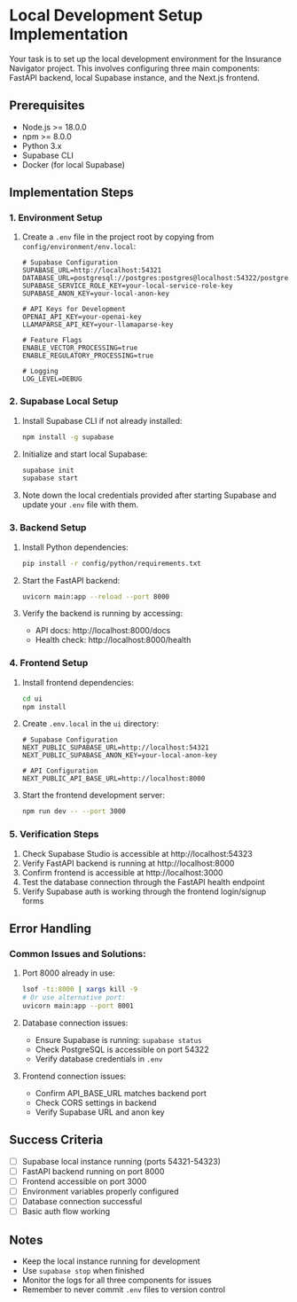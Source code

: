 # Local Development Setup Implementation

Your task is to set up the local development environment for the Insurance Navigator project. This involves configuring three main components: FastAPI backend, local Supabase instance, and the Next.js frontend.

## Prerequisites
- Node.js >= 18.0.0
- npm >= 8.0.0
- Python 3.x
- Supabase CLI
- Docker (for local Supabase)

## Implementation Steps

### 1. Environment Setup
1. Create a `.env` file in the project root by copying from `config/environment/env.local`:
   ```env
   # Supabase Configuration
   SUPABASE_URL=http://localhost:54321
   DATABASE_URL=postgresql://postgres:postgres@localhost:54322/postgres
   SUPABASE_SERVICE_ROLE_KEY=your-local-service-role-key
   SUPABASE_ANON_KEY=your-local-anon-key

   # API Keys for Development
   OPENAI_API_KEY=your-openai-key
   LLAMAPARSE_API_KEY=your-llamaparse-key

   # Feature Flags
   ENABLE_VECTOR_PROCESSING=true
   ENABLE_REGULATORY_PROCESSING=true

   # Logging
   LOG_LEVEL=DEBUG
   ```

### 2. Supabase Local Setup
1. Install Supabase CLI if not already installed:
   ```bash
   npm install -g supabase
   ```

2. Initialize and start local Supabase:
   ```bash
   supabase init
   supabase start
   ```

3. Note down the local credentials provided after starting Supabase and update your `.env` file with them.

### 3. Backend Setup
1. Install Python dependencies:
   ```bash
   pip install -r config/python/requirements.txt
   ```

2. Start the FastAPI backend:
   ```bash
   uvicorn main:app --reload --port 8000
   ```

3. Verify the backend is running by accessing:
   - API docs: http://localhost:8000/docs
   - Health check: http://localhost:8000/health

### 4. Frontend Setup
1. Install frontend dependencies:
   ```bash
   cd ui
   npm install
   ```

2. Create `.env.local` in the `ui` directory:
   ```env
   # Supabase Configuration
   NEXT_PUBLIC_SUPABASE_URL=http://localhost:54321
   NEXT_PUBLIC_SUPABASE_ANON_KEY=your-local-anon-key

   # API Configuration
   NEXT_PUBLIC_API_BASE_URL=http://localhost:8000
   ```

3. Start the frontend development server:
   ```bash
   npm run dev -- --port 3000
   ```

### 5. Verification Steps
1. Check Supabase Studio is accessible at http://localhost:54323
2. Verify FastAPI backend is running at http://localhost:8000
3. Confirm frontend is accessible at http://localhost:3000
4. Test the database connection through the FastAPI health endpoint
5. Verify Supabase auth is working through the frontend login/signup forms

## Error Handling

### Common Issues and Solutions:

1. Port 8000 already in use:
   ```bash
   lsof -ti:8000 | xargs kill -9
   # Or use alternative port:
   uvicorn main:app --port 8001
   ```

2. Database connection issues:
   - Ensure Supabase is running: `supabase status`
   - Check PostgreSQL is accessible on port 54322
   - Verify database credentials in `.env`

3. Frontend connection issues:
   - Confirm API_BASE_URL matches backend port
   - Check CORS settings in backend
   - Verify Supabase URL and anon key

## Success Criteria
- [ ] Supabase local instance running (ports 54321-54323)
- [ ] FastAPI backend running on port 8000
- [ ] Frontend accessible on port 3000
- [ ] Environment variables properly configured
- [ ] Database connection successful
- [ ] Basic auth flow working

## Notes
- Keep the local instance running for development
- Use `supabase stop` when finished
- Monitor the logs for all three components for issues
- Remember to never commit `.env` files to version control
